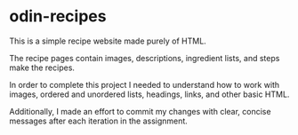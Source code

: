# odin-recipes

This is a simple recipe website made purely of HTML.

The recipe pages contain images, descriptions, ingredient lists, and steps make the recipes.

In order to complete this project I needed to understand how to work with images, ordered and unordered lists, headings, links, and other basic HTML.

Additionally, I made an effort to commit my changes with clear, concise messages after each iteration in the assignment.